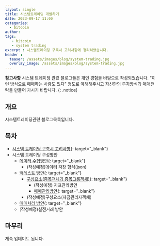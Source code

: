```yaml
---
layout: single
title: 시스템트레이딩 개발하기 
date: 2023-09-17 11:00
categories: 
  - bitcoin
author: 
tags: 
   - bitcoin
   - system trading
excerpt : 시스템트레이딩 구축시 고려사항에 정리하였습니다.
header :
  teaser: /assets/images/blog/system-trading.jpg
  overlay_image: /assets/images/blog/system-trading.jpg
---
```


**참고사항** 시스템 트레이딩 관련 블로그들은 개인 경험을 바탕으로 작성되었습니다. "이런 방식으로 매매하는 사람도 있다" 정도로 이해해주시고 자신만의 투자방식과 매매전략을 만들어 가시기 바랍니다.
{: .notice} 

## 개요 
시스템트레이딩관련 블로그목록입니다.

## 목차

- [시스템 트레이딩 구축시 고려사항](/blog/bitcoin/how-to-begin-system-trading/){: target="_blank"}
- 시스템 트레이딩 구성방안
  - [데이터 수집방안](/blog/bitcoin/how-to-collect-candle-data/){: target="_blank"}
    - (작성예정)데이터 저장 형식(json) 
  - [백테스트 방안](/blog/bitcoin/first-backtest-for-systemtrading/){: target="_blank"}
    - [구성요소(종목객체과 종목그룹객체)](/blog/bitcoin/how-create-stock-obj/){: target="_blank"} 
      - (작성예정) 지표관리방안
      - [매매관리방안](/blog/bitcoin/how-to-manage-trade/){: target="_blank"} 
    - (작성예정)구성요소(자금관리자객체)
  - [매매처리 방안](/blog/bitcoin/how-to-make-trading-logic/){: target="_blank"}
  - (작성예정)실전거래 방안

## 마무리 
계속 업데이트 됩니다.
